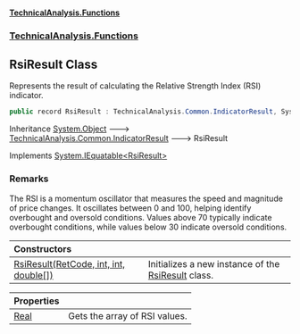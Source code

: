 #### [TechnicalAnalysis\.Functions](Atypical.TechnicalAnalysis.Functions.md 'Atypical\.TechnicalAnalysis\.Functions')
### [TechnicalAnalysis\.Functions](Atypical.TechnicalAnalysis.Functions.md#TechnicalAnalysis.Functions 'TechnicalAnalysis\.Functions')

## RsiResult Class

Represents the result of calculating the Relative Strength Index \(RSI\) indicator\.

```csharp
public record RsiResult : TechnicalAnalysis.Common.IndicatorResult, System.IEquatable<TechnicalAnalysis.Functions.RsiResult>
```

Inheritance [System\.Object](https://docs.microsoft.com/en-us/dotnet/api/System.Object 'System\.Object') &#129106; [TechnicalAnalysis\.Common\.IndicatorResult](https://docs.microsoft.com/en-us/dotnet/api/TechnicalAnalysis.Common.IndicatorResult 'TechnicalAnalysis\.Common\.IndicatorResult') &#129106; RsiResult

Implements [System\.IEquatable&lt;](https://docs.microsoft.com/en-us/dotnet/api/System.IEquatable-1 'System\.IEquatable\`1')[RsiResult](RsiResult.md 'TechnicalAnalysis\.Functions\.RsiResult')[&gt;](https://docs.microsoft.com/en-us/dotnet/api/System.IEquatable-1 'System\.IEquatable\`1')

### Remarks
The RSI is a momentum oscillator that measures the speed and magnitude of price changes\.
It oscillates between 0 and 100, helping identify overbought and oversold conditions\.
Values above 70 typically indicate overbought conditions, while values below 30 indicate oversold conditions\.

| Constructors | |
| :--- | :--- |
| [RsiResult\(RetCode, int, int, double\[\]\)](RsiResult.RsiResult(RetCode,int,int,double[]).md 'TechnicalAnalysis\.Functions\.RsiResult\.RsiResult\(TechnicalAnalysis\.Common\.RetCode, int, int, double\[\]\)') | Initializes a new instance of the [RsiResult](RsiResult.md 'TechnicalAnalysis\.Functions\.RsiResult') class\. |

| Properties | |
| :--- | :--- |
| [Real](RsiResult.Real.md 'TechnicalAnalysis\.Functions\.RsiResult\.Real') | Gets the array of RSI values\. |
